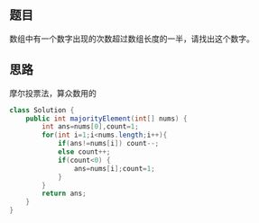 ## 题目
数组中有一个数字出现的次数超过数组长度的一半，请找出这个数字。
## 思路
摩尔投票法，算众数用的
```java
class Solution {
    public int majorityElement(int[] nums) {
        int ans=nums[0],count=1;
        for(int i=1;i<nums.length;i++){
            if(ans!=nums[i]) count--;
            else count++;
            if(count<0) {
                ans=nums[i];count=1;
            }
        }
        return ans;
    }
}
```

